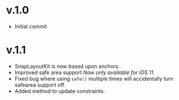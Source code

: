 # v.1.0
- Initial commit

# v.1.1
- SnapLayoutKit is now based upon anchors.
- Improved safe area support _Now only available for iOS 11_.
- Fixed bug where using `safe()` multiple times will accidentally turn safearea support off.
- Added method to update constraints.
